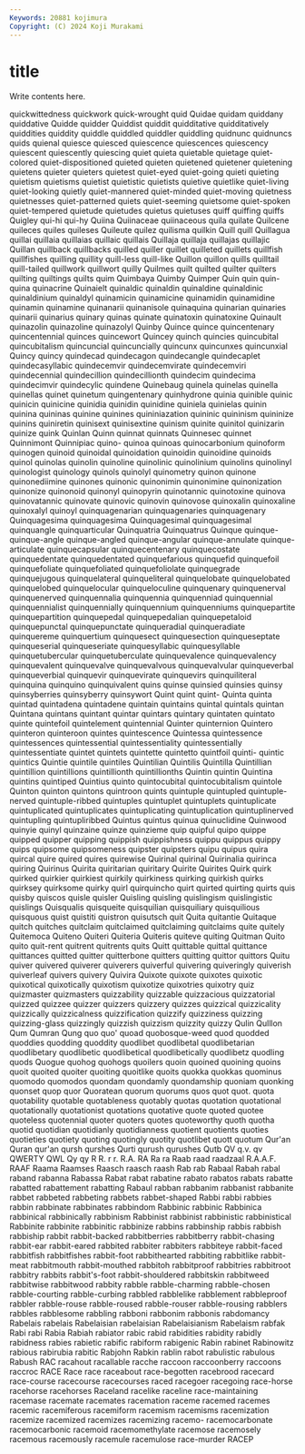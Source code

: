 ```yaml
---
Keywords: 20881 kojimura
Copyright: (C) 2024 Koji Murakami
---
```


# title

Write contents here.



quickwittedness
quickwork quick-wrought quid Quidae quidam quiddany quiddative Quidde quidder Quiddist
quiddit quidditative quidditatively quiddities quiddity quiddle quiddled quiddler quiddling quidnunc
quidnuncs quids quienal quiesce quiesced quiescence quiescences quiescency quiescent quiescently
quiescing quiet quieta quietable quietage quiet-colored quiet-dispositioned quieted quieten quietened
quietener quietening quietens quieter quieters quietest quiet-eyed quiet-going quieti quieting
quietism quietisms quietist quietistic quietists quietive quietlike quiet-living quiet-looking quietly
quiet-mannered quiet-minded quiet-moving quietness quietnesses quiet-patterned quiets quiet-seeming quietsome quiet-spoken
quiet-tempered quietude quietudes quietus quietuses quiff quiffing quiffs Quigley qui-hi
qui-hy Quiina Quiinaceae quiinaceous quila quilate Quilcene quileces quiles quileses
Quileute quilez quilisma quilkin Quill quill Quillagua quillai quillaia quillaias
quillaic quillais Quillaja quillaja quillajas quillajic Quillan quillback quillbacks quilled
quiller quillet quilleted quillets quillfish quillfishes quilling quillity quill-less quill-like
Quillon quillon quills quilltail quill-tailed quillwork quillwort quilly Quilmes quilt
quilted quilter quilters quilting quiltings quilts quim Quimbaya Quimby Quimper
Quin quin quin- quina quinacrine Quinaielt quinaldic quinaldin quinaldine quinaldinic
quinaldinium quinaldyl quinamicin quinamicine quinamidin quinamidine quinamin quinamine quinanarii quinanisole
quinaquina quinarian quinaries quinarii quinarius quinary quinas quinate quinatoxin quinatoxine
Quinault quinazolin quinazoline quinazolyl Quinby Quince quince quincentenary quincentennial quinces
quincewort Quincey quinch quincies quincubital quincubitalism quincuncial quincuncially quincunx quincunxes
quincunxial Quincy quincy quindecad quindecagon quindecangle quindecaplet quindecasyllabic quindecemvir quindecemvirate
quindecemviri quindecennial quindecillion quindecillionth quindecim quindecima quindecimvir quindecylic quindene Quinebaug
quinela quinelas quinella quinellas quinet quinetum quingentenary quinhydrone quinia quinible
quinic quinicin quinicine quinidia quinidin quinidine quiniela quinielas quinin quinina
quininas quinine quinines quininiazation quininic quininism quininize quinins quiniretin quinisext
quinisextine quinism quinite quinitol quinizarin quinize quink Quinlan Quinn quinnat
quinnats Quinnesec quinnet Quinnimont Quinnipiac quino- quinoa quinoas quinocarbonium quinoform
quinogen quinoid quinoidal quinoidation quinoidin quinoidine quinoids quinol quinolas quinolin
quinoline quinolinic quinolinium quinolins quinolinyl quinologist quinology quinols quinolyl quinometry
quinon quinone quinonediimine quinones quinonic quinonimin quinonimine quinonization quinonize quinonoid
quinonyl quinopyrin quinotannic quinotoxine quinova quinovatannic quinovate quinovic quinovin quinovose
quinoxalin quinoxaline quinoxalyl quinoyl quinquagenarian quinquagenaries quinquagenary Quinquagesima quinquagesima Quinquagesimal
quinquagesimal quinquangle quinquarticular Quinquatria Quinquatrus Quinque quinque- quinque-angle quinque-angled quinque-angular
quinque-annulate quinque-articulate quinquecapsular quinquecentenary quinquecostate quinquedentate quinquedentated quinquefarious quinquefid quinquefoil
quinquefoliate quinquefoliated quinquefoliolate quinquegrade quinquejugous quinquelateral quinqueliteral quinquelobate quinquelobated quinquelobed
quinquelocular quinqueloculine quinquenary quinquenerval quinquenerved quinquennalia quinquennia quinquenniad quinquennial quinquennialist
quinquennially quinquennium quinquenniums quinquepartite quinquepartition quinquepedal quinquepedalian quinquepetaloid quinquepunctal quinquepunctate
quinqueradial quinqueradiate quinquereme quinquertium quinquesect quinquesection quinqueseptate quinqueserial quinqueseriate quinquesyllabic
quinquesyllable quinquetubercular quinquetuberculate quinquevalence quinquevalency quinquevalent quinquevalve quinquevalvous quinquevalvular quinqueverbal
quinqueverbial quinquevir quinquevirate quinquevirs quinquiliteral quinquina quinquino quinquivalent quins quinse
quinsied quinsies quinsy quinsyberries quinsyberry quinsywort Quint quint quint- Quinta
quinta quintad quintadena quintadene quintain quintains quintal quintals quintan Quintana
quintans quintant quintar quintars quintary quintaten quintato quinte quintefoil quintelement
quintennial Quinter quinternion Quintero quinteron quinteroon quintes quintescence Quintessa quintessence
quintessences quintessential quintessentiality quintessentially quintessentiate quintet quintets quintette quintetto quintfoil
quinti- quintic quintics Quintie quintile quintiles Quintilian Quintilis Quintilla Quintillian
quintillion quintillions quintillionth quintillionths Quintin quintin Quintina quintins quintiped Quintius
quinto quintocubital quintocubitalism quintole Quinton quinton quintons quintroon quints quintuple
quintupled quintuple-nerved quintuple-ribbed quintuples quintuplet quintuplets quintuplicate quintuplicated quintuplicates quintuplicating
quintuplication quintuplinerved quintupling quintupliribbed Quintus quintus quinua quinuclidine Quinwood quinyie
quinyl quinzaine quinze quinzieme quip quipful quipo quippe quipped quipper
quipping quippish quippishness quippu quippus quippy quips quipsome quipsomeness quipster
quipsters quipu quipus quira quircal quire quired quires quirewise Quirinal
quirinal Quirinalia quirinca quiring Quirinus Quirita quiritarian quiritary Quirite Quirites
Quirk quirk quirked quirkier quirkiest quirkily quirkiness quirking quirkish quirks
quirksey quirksome quirky quirl quirquincho quirt quirted quirting quirts quis
quisby quiscos quisle quisler Quisling quisling quislingism quislingistic quislings Quisqualis
quisqueite quisquilian quisquiliary quisquilious quisquous quist quistiti quistron quisutsch quit
Quita quitantie Quitaque quitch quitches quitclaim quitclaimed quitclaiming quitclaims quite
quitely Quitemoca Quiteno Quiteri Quiteria Quiteris quiteve quiting Quitman Quito
quito quit-rent quitrent quitrents quits Quitt quittable quittal quittance quittances
quitted quitter quitterbone quitters quitting quittor quittors Quitu quiver quivered
quiverer quiverers quiverful quivering quiveringly quiverish quiverleaf quivers quivery Quivira
Quixote quixote quixotes quixotic quixotical quixotically quixotism quixotize quixotries quixotry
quiz quizmaster quizmasters quizzability quizzable quizzacious quizzatorial quizzed quizzee quizzer
quizzers quizzery quizzes quizzical quizzicality quizzically quizzicalness quizzification quizzify quizziness
quizzing quizzing-glass quizzingly quizzish quizzism quizzity quizzy Qulin Qulllon Qum
Qumran Qung quo quo' quoad quobosque-weed quod quodded quoddies quodding
quoddity quodlibet quodlibetal quodlibetarian quodlibetary quodlibetic quodlibetical quodlibetically quodlibetz quodling
quods Quogue quohog quohogs quoilers quoin quoined quoining quoins quoit
quoited quoiter quoiting quoitlike quoits quokka quokkas quominus quomodo quomodos
quondam quondamly quondamship quoniam quonking quonset quop quor Quoratean quorum
quorums quos quot quot. quota quotability quotable quotableness quotably quotas
quotation quotational quotationally quotationist quotations quotative quote quoted quotee quoteless
quotennial quoter quoters quotes quoteworthy quoth quotha quotid quotidian quotidianly
quotidianness quotient quotients quoties quotieties quotiety quoting quotingly quotity quotlibet
quott quotum Qur'an Quran qur'an qursh qurshes Qurti qurush qurushes
Qutb QV q.v. qv QWERTY QWL Qy qy R R.
r r. R.A. RA Ra ra Raab raad raadzaal R.A.A.F.
RAAF Raama Raamses Raasch raasch raash Rab rab Rabaal Rabah
rabal raband rabanna Rabassa Rabat rabat rabatine rabato rabatos rabats
rabatte rabatted rabattement rabatting Rabaul rabban rabbanim rabbanist rabbanite rabbet
rabbeted rabbeting rabbets rabbet-shaped Rabbi rabbi rabbies rabbin rabbinate rabbinates
rabbindom Rabbinic rabbinic Rabbinica rabbinical rabbinically rabbinism Rabbinist rabbinist rabbinistic
rabbinistical Rabbinite rabbinite rabbinitic rabbinize rabbins rabbinship rabbis rabbish rabbiship
rabbit rabbit-backed rabbitberries rabbitberry rabbit-chasing rabbit-ear rabbit-eared rabbited rabbiter rabbiters
rabbiteye rabbit-faced rabbitfish rabbitfishes rabbit-foot rabbithearted rabbiting rabbitlike rabbit-meat rabbitmouth
rabbit-mouthed rabbitoh rabbitproof rabbitries rabbitroot rabbitry rabbits rabbit's-foot rabbit-shouldered rabbitskin
rabbitweed rabbitwise rabbitwood rabbity rabble rabble-charming rabble-chosen rabble-courting rabble-curbing rabbled
rabblelike rabblement rabbleproof rabbler rabble-rouse rabble-roused rabble-rouser rabble-rousing rabblers rabbles
rabblesome rabbling rabboni rabbonim rabbonis rabdomancy Rabelais rabelais Rabelaisian rabelaisian
Rabelaisianism Rabelaism rabfak Rabi rabi Rabia Rabiah rabiator rabic rabid
rabidities rabidity rabidly rabidness rabies rabietic rabific rabiform rabigenic Rabin
rabinet Rabinowitz rabious rabirubia rabitic Rabjohn Rabkin rablin rabot rabulistic
rabulous Rabush RAC racahout racallable racche raccoon raccoonberry raccoons raccroc
RACE Race race raceabout race-begotten racebrood racecard race-course racecourse racecourses
raced racegoer racegoing race-horse racehorse racehorses Raceland racelike raceline race-maintaining
racemase racemate racemates racemation raceme racemed racemes racemic racemiferous racemiform
racemism racemisms racemization racemize racemized racemizes racemizing racemo- racemocarbonate racemocarbonic
racemoid racemomethylate racemose racemosely racemous racemously racemule racemulose race-murder RACEP
